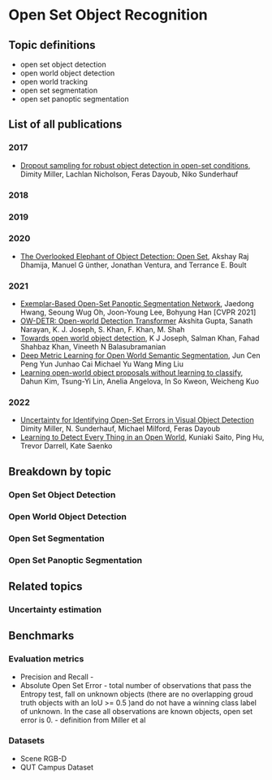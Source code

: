 # Open Set Object Recognition

## Topic definitions
- open set object detection
- open world object detection
- open world tracking
- open set segmentation
- open set panoptic segmentation

## List of all publications

### 2017
- [Dropout sampling for robust object detection in open-set conditions](https://arxiv.org/pdf/1710.06677.pdf), Dimity Miller, Lachlan Nicholson, Feras Dayoub, Niko Sunderhauf

### 2018
### 2019
### 2020
- [The Overlooked Elephant of Object Detection: Open Set](https://openaccess.thecvf.com/content_WACV_2020/papers/Dhamija_The_Overlooked_Elephant_of_Object_Detection_Open_Set_WACV_2020_paper.pdf), Akshay Raj Dhamija, Manuel G ̈unther, Jonathan Ventura, and Terrance E. Boult

### 2021
- [Exemplar-Based Open-Set Panoptic Segmentation Network](https://openaccess.thecvf.com/content/CVPR2021/papers/Hwang_Exemplar-Based_Open-Set_Panoptic_Segmentation_Network_CVPR_2021_paper.pdf), Jaedong Hwang, Seoung Wug Oh, Joon-Young Lee, Bohyung Han [CVPR 2021]
- [OW-DETR: Open-world Detection Transformer](https://arxiv.org/pdf/2112.01513.pdf) Akshita Gupta, Sanath Narayan, K. J. Joseph, S. Khan, F. Khan, M. Shah
- [Towards open world object detection](https://openaccess.thecvf.com/content/CVPR2021/papers/Joseph_Towards_Open_World_Object_Detection_CVPR_2021_paper.pdf), K J Joseph, Salman Khan, Fahad Shahbaz Khan, Vineeth N Balasubramanian
- [Deep Metric Learning for Open World Semantic Segmentation](https://openaccess.thecvf.com/content/ICCV2021/papers/Cen_Deep_Metric_Learning_for_Open_World_Semantic_Segmentation_ICCV_2021_paper.pdf), Jun Cen Peng Yun Junhao Cai Michael Yu Wang Ming Liu
- [Learning open-world object proposals without learning to classify](https://arxiv.org/pdf/2108.06753.pdf), Dahun Kim, Tsung-Yi Lin, Anelia Angelova, In So Kweon, Weicheng Kuo

### 2022
- [Uncertainty for Identifying Open-Set Errors in Visual Object Detection](http://arxiv.org/pdf/2104.01328) Dimity Miller, N. Sunderhauf, Michael Milford, Feras Dayoub
- [Learning to Detect Every Thing in an Open World](https://arxiv.org/pdf/2112.01698.pdf), Kuniaki Saito, Ping Hu, Trevor Darrell, Kate Saenko

## Breakdown by topic

### Open Set Object Detection

### Open World Object Detection

### Open Set Segmentation

### Open Set Panoptic Segmentation

## Related topics

### Uncertainty estimation

## Benchmarks

### Evaluation metrics
- Precision and Recall - 
- Absolute Open Set Error - total number of observations that pass the Entropy test, fall on unknown objects (there are no overlapping groud truth objects with an IoU >= 0.5 )and do not have a winning class label of unknown. In the case all observations are known objects, open set error is 0. - definition from Miller et al


### Datasets
- Scene RGB-D
- QUT Campus Dataset